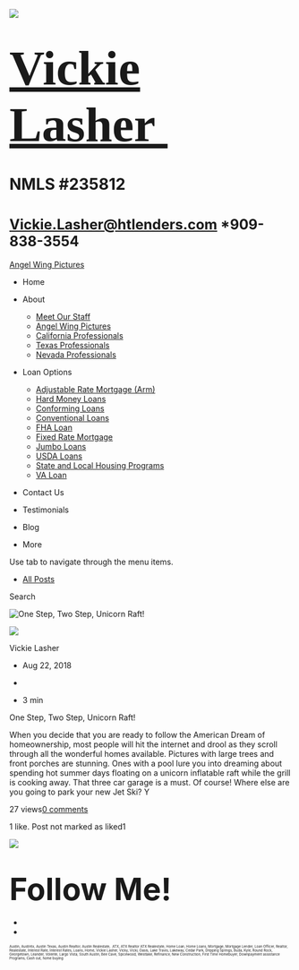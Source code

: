 

![](https://static.wixstatic.com/media/5afe60462baf41e79586f3fdaf78d664.jpg/v1/fill/w_480,h_291,al_c,q_80,usm_0.66_1.00_0.01,blur_2/5afe60462baf41e79586f3fdaf78d664.jpg)

<span style="font-size: 87px"><span style="
                                        font-family: libre baskerville, serif;
                                      ">[Vickie Lasher ](../../index.html)</span></span>
========================================================================================

# NMLS \#235812

# <span style="font-size: 25px"><Vickie.Lasher@htlenders.com> \*909-838-3554</span>

<a href="../../angel-wing-pictures.html" class="_1fbEI"><span class="_1Qjd7">Angel Wing Pictures</span></a>

-   <span id="DrpDwnMn00"><a href="../../index.html" class="_11ip9"></a></span>
    Home

-   <span id="DrpDwnMn01"><a href="../../about.html" class="_11ip9"></a></span>
    About

    -   [Meet Our Staff](../../meet-our-staff.html)
    -   [Angel Wing Pictures](../../angel-wing-pictures.html)
    -   [California Professionals](../../recommended-profssionals.html)
    -   [Texas Professionals](../../texas-recommended-professionals.html)
    -   [Nevada Professionals](../../nevada-recommended-professionals.html)

-   <span id="DrpDwnMn02"><a href="../../loan-options.html" class="_11ip9"></a></span>
    Loan Options

    -   [Adjustable Rate Mortgage (Arm)](../../adjustable-rate-mortgage-arm.html)
    -   [Hard Money Loans](../../hard-money-loans.html)
    -   [Conforming Loans](../../conforming-loans.html)
    -   [Conventional Loans](../../conventional-loans.html)
    -   [FHA Loan](../../fha-loan.html)
    -   [Fixed Rate Mortgage](../../fixed-rate-mortgage.html)
    -   [Jumbo Loans](../../jumbo-loans.html)
    -   [USDA Loans](../../rhs-loan-programs.html)
    -   [State and Local Housing Programs](../../state-and-local-housing-programs.html)
    -   [VA Loan](../../va-loan.html)

-   <span id="DrpDwnMn03"><a href="../../contact.html" class="_11ip9"></a></span>
    Contact Us

-   <span id="DrpDwnMn04"><a href="../../testimonials.html" class="_11ip9"></a></span>
    Testimonials

-   <span id="DrpDwnMn05"><a href="../../blog.html" class="_11ip9"></a></span>
    Blog

-   More

Use tab to navigate through the menu items.

-   <a href="../../blog.html" class="_2MzDA blog-navigation-container-color blog-navigation-container-font blog-navigation-link-hover-color">All Posts</a>

Search

<img src="https://static.wixstatic.com/media/b5d103_e2568829c52a4688abeb1797542f46fe~mv2.jpeg/v1/fill/w_454,h_341,fp_0.50_0.50,q_90/b5d103_e2568829c52a4688abeb1797542f46fe~mv2.jpeg" alt="One Step, Two Step, Unicorn Raft!" class="gallery-item-visible gallery-item gallery-item-preloaded" />

<span class="_1NzhF avatar-image" i18n="[object Object]"><img src="https://gravatar.com/avatar/d5a4c4dfa58333c9beb6962dd38d245b?d=blank" class="_18Vq1 fluid-avatar-image" /></span>

<span class="m2OY2"><span class="iYG_V user-name _60KfD blog-post-category-description-color blog-post-category-description-font blog-post-category-link-hashtag-hover-color" title="Vickie Lasher" data-hook="user-name">Vickie Lasher</span></span>

-   <span class="post-metadata__date time-ago" title="Aug 22, 2018" data-hook="time-ago">Aug 22, 2018</span>
-

-   <span class="post-metadata__readTime" i18n="[object Object]" title="3 min" data-hook="time-to-read">3 min</span>

<a href="../../post/one-step-two-step-unicorn-raft.html" class="_2oveR _2llBS _1e-gz _1egql"></a>

One Step, Two Step, Unicorn Raft!

When you decide that you are ready to follow the American Dream of homeownership, most people will hit the internet and drool as they scroll through all the wonderful homes available. Pictures with large trees and front porches are stunning. Ones with a pool lure you into dreaming about spending hot summer days floating on a unicorn inflatable raft while the grill is cooking away. That three car garage is a must. Of course! Where else are you going to park your new Jet Ski? Y

<span tabindex="0">27 views</span><a href="../../post/one-step-two-step-unicorn-raft.html" class="_2d9QF blog-post-category-link-hashtag-hover-color"><span>0 comments</span></a>

<span class="_3KwtW" aria-live="off">1 like. Post not marked as liked</span><span class="_1l1q9" data-hook="like-button-with-count__like-count"><span class="_3sJxs like-button-with-count__like-count" aria-hidden="true">1</span> </span>

![](https://static.wixstatic.com/media/b5d103_5e49dc9ca5f64e529a6b55be155ac4fa~mv2_d_2758_2778_s_4_2.jpg/v1/fill/w_34,h_34,al_c,q_80,usm_0.66_1.00_0.01,blur_3/b5d103_5e49dc9ca5f64e529a6b55be155ac4fa~mv2_d_2758_2778_s_4_2.jpg)

# <span style="font-size: 55px"><span style="font-weight: bold">Follow Me!</span></span>

-   <span id="dataItem-jjeedrml1-comp-jjeedrlu"><a href="https://www.facebook.com/vickie.s.lasher" class="_26AQd"></a></span>
-   <span id="dataItem-jjeedrmm-comp-jjeedrlu"><a href="https://www.instagram.com/vickielasher/" class="_26AQd"></a></span>

<span class="color_12"><span style="font-size: 6px">Austin, Austintx, Austin Texas, Austin Realtor, Austin Realestate,  ATX, ATX Realtor ATX Realestate, Home Loan, Home Loans, Mortgage, Mortgage Lender, Loan Officer, Realtor, Realestate, Interest Rate, Interest Rates, Loans, Home, Vickie Lasher, Vicky, Vicki, Oasis, Lake Travis, Lakeway, Cedar Park, Dripping Springs, Buda, Kyle, Round Rock, Georgetown, Leander, Volente, Largo Vista, South Austin, Bee Cave, Spicewood, Westlake, Refinance, New Construction, First Time Homebuyer, Downpayment assistance Programs, Cash out, home buying</span></span>



